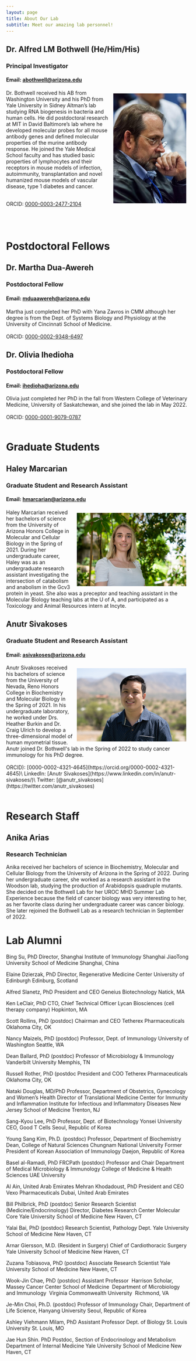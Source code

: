 ```yaml
---
layout: page
title: About Our Lab
subtitle: Meet our amazing lab personnel!
---
```



## Dr. Alfred LM Bothwell (He/Him/His)
### Principal Investigator
#### Email: abothwell@arizona.edu
<img src="/assets/img/bothwell.jpg" align = right height = "300" style = "padding: 10px" />Dr. Bothwell received his AB from Washington University and his PhD from Yale University in Sidney Altman’s lab studying RNA biogenesis in bacteria and human cells.  He did postdoctoral research at MIT in David Baltimore’s lab where he developed molecular probes for all mouse antibody genes and defined molecular properties of the murine antibody response.  He joined the Yale Medical School faculty and has studied basic properties of lymphocytes and their receptors in mouse models of infection, autoimmunity, transplantation and novel humanized mouse models of vascular disease, type 1 diabetes and cancer.<br/><br/>

ORCID: [0000-0003-2477-2104](https://orcid.org/0000-0003-2477-2104)
<br/><br/>
<br/><br/>

# Postdoctoral Fellows
## Dr. Martha Dua-Awereh
### Postdoctoral Fellow
#### Email: mduaawereh@arizona.edu
Martha just completed her PhD with Yana Zavros in CMM although her degree is from the Dept. of
Systems Biology and Physiology at the University of Cincinnati School of Medicine. <br/><br/>
ORCID: [0000-0002-9348-6497](https://orcid.org/0000-0002-9348-6497)

## Dr. Olivia Ihedioha
### Postdoctoral Fellow
#### Email: ihedioha@arizona.edu
Olivia just completed her PhD in the fall from Western College of Veterinary Medicine, University of
Saskatchewan, and she joined the lab in May 2022. <br/><br/>
ORCID: [0000-0001-9079-0787](https://orcid.org/0000-0001-9079-0787)
<br/><br/>

# Graduate Students
## Haley Marcarian
### Graduate Student and Research Assistant
#### Email: hmarcarian@arizona.edu
<img src="/assets/img/haley-marcarian-headshot.jpg" align = right height = 200 style = "padding: 10px"/>
Haley Marcarian received her bachelors of science from the University of Arizona Honors College in Molecular and Cellular Biology in the Spring of 2021. During her undergraduate career, Haley was as an undergraduate research assistant investigating the intersection of catabolism and anabolism in the Gcv3 protein in yeast. She also was a preceptor and teaching assistant in the Molecular Biology teaching labs at the U of A, and participated as a Toxicology and Animal Resources intern at Incyte.

## Anutr Sivakoses
### Graduate Student and Research Assistant
#### Email: asivakoses@arizona.edu
<img src="/assets/img/anutr-sivakoses-headshot.jpg" align = right height = 200 style = "padding: 10px"/>
Anutr Sivakoses received his bachelors of science from the University of Nevada, Reno Honors College in Biochemistry and Molecular Biology in the Spring of 2021. In his undergraduate laboratory, he worked under Drs. Heather Burkin and Dr. Craig Ulrich to develop a three-dimensional model of human myometrial tissue. Anutr joined Dr. Bothwell's lab in the Spring of 2022 to study cancer immunology for his PhD degree. <br/><br/>
ORCID): [0000-0002-4321-4645](https://orcid.org/0000-0002-4321-4645)\
LinkedIn: [Anutr Sivakoses](https://www.linkedin.com/in/anutr-sivakoses/)\
Twitter: [@anutr_sivakoses](https://twitter.com/anutr_sivakoses)
<br/></br>

# Research Staff
## Anika Arias
### Research Technician 
Anika received her bachelors of science in Biochemistry, Molecular and Cellular Biology from the University of Arizona in the Spring of 2022. During her undergraduate career, she worked as a research assistant in the Woodson lab, studying the production of Arabidopsis quadruple mutants. She decided on the Bothwell Lab for her UROC MHD Summer Lab Experience because the field of cancer biology was very interesting to her, as her favorite class during her undergraduate career was cancer biology. She later rejoined the Bothwell Lab as a research technician in September of 2022.

# Lab Alumni
Bing Su, PhD
Director, Shanghai Institute of Immunology
Shanghai JiaoTong University School of Medicine
Shanghai, China

Elaine Dzierzak, PhD
Director, Regenerative Medicine Center
University of Edinburgh
Edinburg, Scotland

Alfred Slanetz, PhD
President and CEO
Geneius Biotechnology
Natick, MA

Ken LeClair, PhD
CTO, Chief Technical Officer
Lycan Biosciences (cell therapy company)
Hopkinton, MA

Scott Rollins, PhD (postdoc)
Chairman and CEO
Tetherex Pharmaceuticals
Oklahoma City, OK

Nancy Maizels, PhD (postdoc)
Professor, Dept. of Immunology
University of Washington
Seattle, WA

Dean Ballard, PhD (postdoc)
Professor of Microbiology &amp; Immunology
Vanderbilt University
Memphis, TN

Russell Rother, PhD (postdoc
President and COO
Tetherex Pharmaceuticals
Oklahoma City, OK

Nataki Douglas, MD/PhD
Professor, Department of Obstetrics, Gynecology and Women’s Health
Director of Translational Medicine
Center for Immunity and Inflammation
Institute for Infectious and Inflammatory Diseases
New Jersey School of Medicine
Trenton, NJ

Sang-Kyou Lee, PhD
Professor, Dept. of Biotechnology
Yonsei University
CEO, Good T Cells
Seoul, Republic of Korea

Young Sang Kim, Ph.D. (postdoc)
Professor, Department of Biochemistry
Dean, College of Natural Sciences
Chungnam National University
Former President of Korean Association of Immunology
Daejon, Republic of Korea

Basel al-Ramadi, PhD FRCPath (postdoc)
Professor and Chair
Department of Medical Microbiology &amp; Immunology
College of Medicine &amp; Health Sciences
UAE University

Al Ain, United Arab Emirates
Mehran Khodadoust, PhD
President and CEO
Vexo Pharmaceuticals
Dubai, United Arab Emirates

Bill Philbrick, PhD (postdoc)
Senior Research Scientist (Medicine/Endocrinology)
Director, Diabetes Research Center Molecular Core
Yale University School of Medicine
New Haven, CT

Yalai Bai, PhD (postdoc)
Research Scientist, Pathology Dept.
Yale University School of Medicine
New Haven, CT

Arnar Giersson, M.D. (Resident in Surgery)
Chief of Cardiothoracic Surgery
Yale University School of Medicine
New Haven, CT

Zuzana Tobiasova, PhD (postdoc)
Associate Research Scientist
Yale University School of Medicine
New Haven, CT

Wook-Jin Chae, PhD (postdoc)
Assistant Professor 
Harrison Scholar, Massey Cancer Center School of Medicine 
Department of Microbiology and Immunology 
Virginia Commonwealth University 
Richmond, VA

Je-Min Choi, Ph.D. (postdoc)
Professor of Immunology
Chair, Department of Life Science, Hanyang University
Seoul, Republic of Korea

Ashley Viehmann Milam, PhD
Assistant Professor
Dept. of Biology
St. Louis University
St. Louis, MO

Jae Hun Shin. PhD
Postdoc, Section of Endocrinology and Metabolism
Department of Internal Medicine
Yale University School of Medicine
New Haven, CT
